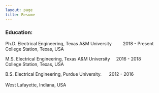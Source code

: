 ```yaml
---
layout: page
title: Resume
---
```



### Education:
Ph.D.  Electrical Engineering, Texas A&M University     &nbsp;&nbsp;&nbsp; &nbsp;&nbsp;&nbsp;     2018 -  Present <br>
College Station, Texas, USA  

M.S.   Electrical Engineering, Texas A&M University     &nbsp;&nbsp;&nbsp;  2016 -  2018 <br>
College Station, Texas, USA   

B.S.   Electrical Engineering, Purdue University.  &nbsp;&nbsp;&nbsp;&nbsp; 2012 - 2016 <br>  
West Lafayette, Indiana, USA   

